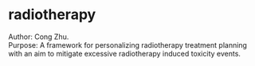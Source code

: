 # radiotherapy

Author: Cong Zhu.<br/>
Purpose: A framework for personalizing radiotherapy treatment planning with an aim to mitigate excessive radiotherapy induced toxicity events.<br/>
